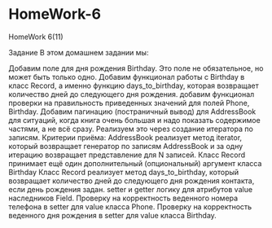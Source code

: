# HomeWork-6
HomeWork 6(11)

Задание
В этом домашнем задании мы:

Добавим поле для дня рождения Birthday. Это поле не обязательное, но может быть только одно.
Добавим функционал работы с Birthday в класс Record, а именно функцию days_to_birthday, которая возвращает количество дней до следующего дня рождения.
добавим функционал проверки на правильность приведенных значений для полей Phone, Birthday.
Добавим пагинацию (постраничный вывод) для AddressBook для ситуаций, когда книга очень большая и надо показать содержимое частями, а не всё сразу. Реализуем это через создание итератора по записям.
Критерии приёма:
AddressBook реализует метод iterator, который возвращает генератор по записям AddressBook и за одну итерацию возвращает представление для N записей.
Класс Record принимает ещё один дополнительный (опциональный) аргумент класса Birthday
Класс Record реализует метод days_to_birthday, который возвращает количество дней до следующего дня рождения контакта, если день рождения задан.
setter и getter логику для атрибутов value наследников Field.
Проверку на корректность веденного номера телефона в setter для value класса Phone.
Проверку на корректность веденного дня рождения в setter для value класса Birthday.
